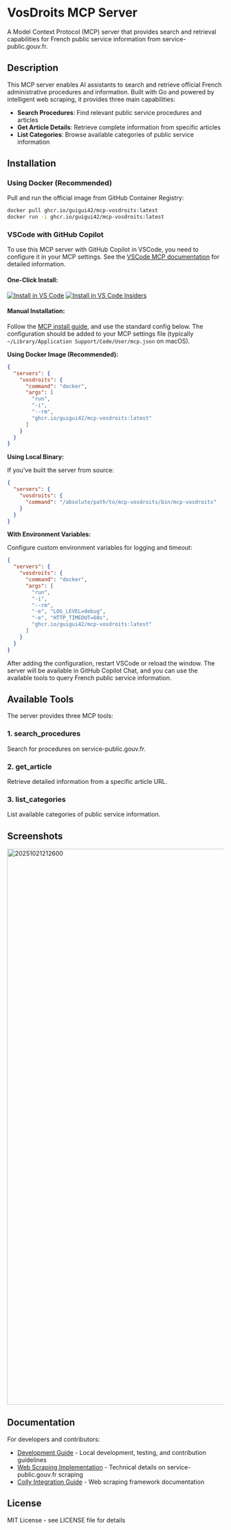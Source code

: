 # VosDroits MCP Server

A Model Context Protocol (MCP) server that provides search and retrieval capabilities for French public service information from service-public.gouv.fr.

## Description

This MCP server enables AI assistants to search and retrieve official French administrative procedures and information. Built with Go and powered by intelligent web scraping, it provides three main capabilities:

- **Search Procedures**: Find relevant public service procedures and articles
- **Get Article Details**: Retrieve complete information from specific articles
- **List Categories**: Browse available categories of public service information

## Installation

### Using Docker (Recommended)

Pull and run the official image from GitHub Container Registry:

```bash
docker pull ghcr.io/guigui42/mcp-vosdroits:latest
docker run -i ghcr.io/guigui42/mcp-vosdroits:latest
```

### VSCode with GitHub Copilot

To use this MCP server with GitHub Copilot in VSCode, you need to configure it in your MCP settings. See the [VSCode MCP documentation](https://code.visualstudio.com/docs/copilot/customization/mcp-servers) for detailed information.

#### One-Click Install:

[![Install in VS Code](https://img.shields.io/badge/VS_Code-VS_Code?style=flat-square&label=Install%20VosDroits%20MCP&color=0098FF)](https://insiders.vscode.dev/redirect?url=vscode%3Amcp%2Finstall%3F%257B%2522name%2522%253A%2522vosdroits%2522%252C%2522command%2522%253A%2522docker%2522%252C%2522args%2522%253A%255B%2522run%2522%252C%2522-i%2522%252C%2522--rm%2522%252C%2522ghcr.io%252Fguigui42%252Fmcp-vosdroits%253Alatest%2522%255D%257D) [![Install in VS Code Insiders](https://img.shields.io/badge/VS_Code_Insiders-VS_Code_Insiders?style=flat-square&label=Install%20VosDroits%20MCP&color=24bfa5)](https://insiders.vscode.dev/redirect?url=vscode-insiders%3Amcp%2Finstall%3F%257B%2522name%2522%253A%2522vosdroits%2522%252C%2522command%2522%253A%2522docker%2522%252C%2522args%2522%253A%255B%2522run%2522%252C%2522-i%2522%252C%2522--rm%2522%252C%2522ghcr.io%252Fguigui42%252Fmcp-vosdroits%253Alatest%2522%255D%257D)

#### Manual Installation:

Follow the [MCP install guide](https://code.visualstudio.com/docs/copilot/customization/mcp-servers), and use the standard config below. The configuration should be added to your MCP settings file (typically `~/Library/Application Support/Code/User/mcp.json` on macOS).

**Using Docker Image (Recommended):**

```json
{
  "servers": {
    "vosdroits": {
      "command": "docker",
      "args": [
        "run",
        "-i",
        "--rm",
        "ghcr.io/guigui42/mcp-vosdroits:latest"
      ]
    }
  }
}
```

**Using Local Binary:**

If you've built the server from source:

```json
{
  "servers": {
    "vosdroits": {
      "command": "/absolute/path/to/mcp-vosdroits/bin/mcp-vosdroits"
    }
  }
}
```

**With Environment Variables:**

Configure custom environment variables for logging and timeout:

```json
{
  "servers": {
    "vosdroits": {
      "command": "docker",
      "args": [
        "run",
        "-i",
        "--rm",
        "-e", "LOG_LEVEL=debug",
        "-e", "HTTP_TIMEOUT=60s",
        "ghcr.io/guigui42/mcp-vosdroits:latest"
      ]
    }
  }
}
```

After adding the configuration, restart VSCode or reload the window. The server will be available in GitHub Copilot Chat, and you can use the available tools to query French public service information.

## Available Tools

The server provides three MCP tools:

### 1. search_procedures

Search for procedures on service-public.gouv.fr.

### 2. get_article

Retrieve detailed information from a specific article URL.

### 3. list_categories

List available categories of public service information.

## Screenshots
<img width="1633" height="1292" alt="20251021212600" src="https://github.com/user-attachments/assets/12eb095f-37e6-4b18-89ad-767f1bf558a5" />



## Documentation

For developers and contributors:
- [Development Guide](docs/DEVELOPMENT.md) - Local development, testing, and contribution guidelines
- [Web Scraping Implementation](docs/SCRAPING.md) - Technical details on service-public.gouv.fr scraping
- [Colly Integration Guide](docs/COLLY_INTEGRATION.md) - Web scraping framework documentation

## License

MIT License - see LICENSE file for details
